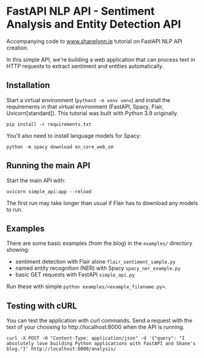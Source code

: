 # FastAPI NLP API - Sentiment Analysis and Entity Detection API

Accompanying code to www.shanelynn.ie tutorial on FastAPI NLP API creation. 

In this simple API, we're building a web application that can process text in HTTP requests to extract sentiment and entities automatically.

## Installation

Start a virtual environment (`python3 -m venv venv`) and install the requirements in that virtual environment (FastAPI, Spacy, Flair, Uvicorn[standard]). This tutorial was built with Python 3.9 originally. 

`pip install -r requirements.txt`

You'll also need to install language models for Spacy:

`python -m spacy download en_core_web_sm`


## Running the main API

Start the main API with:

`uvicorn simple_api:app --reload`

The first run may take longer than usual if Flair has to download any models to run.

## Examples

There are some basic examples (from the blog) in the `examples/` directory showing:

* sentiment detection with Flair alone `flair_sentiment_sample.py`
* named entity recognition (NER) with Spacy `spacy_ner_example.py`
* basic GET requests with FastAPI `simple_api.py`

Run these with simple `python examples/<example_filename.py>`.

## Testing with cURL

You can test the application with curl commands. Send a request with the text of your choosing to http://localhost:8000 when the API is running.

`curl -X POST -H "Content-Type: application/json" -d '{"query": "I absolutely love building Python applications with FastAPI and Shane's blog."}' http://localhost:8000/analysis/`
